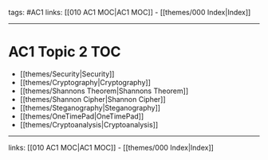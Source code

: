 tags: #AC1
links:  [[010 AC1 MOC|AC1 MOC]] - [[themes/000 Index|Index]]

---
# AC1 Topic 2 TOC

- [[themes/Security|Security]]
- [[themes/Cryptography|Cryptography]]
- [[themes/Shannons Theorem|Shannons Theorem]]
- [[themes/Shannon Cipher|Shannon Cipher]]
- [[themes/Steganography|Steganography]]
- [[themes/OneTimePad|OneTimePad]]
- [[themes/Cryptoanalysis|Cryptoanalysis]]

---
links:  [[010 AC1 MOC|AC1 MOC]] - [[themes/000 Index|Index]]